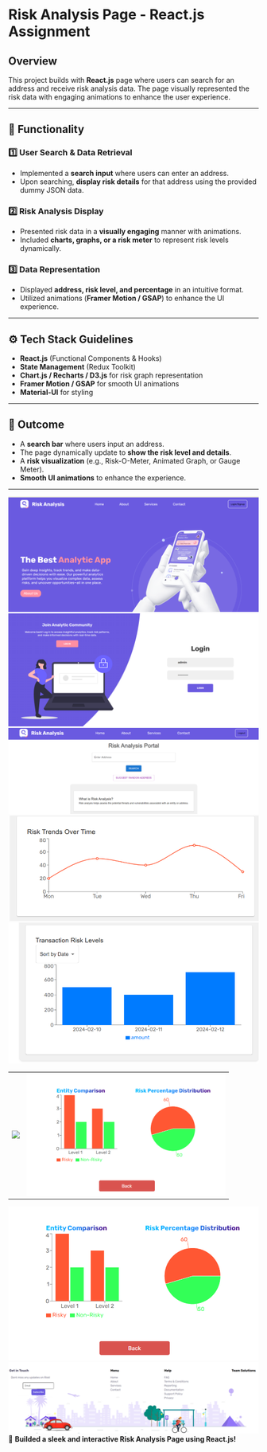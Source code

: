 # Risk Analysis Page - React.js Assignment

## Overview

This project builds with **React.js** page where users can search for an address and receive risk analysis data. The page visually represented the risk data with engaging animations to enhance the user experience.

---

## 📌 Functionality

### 1️⃣ User Search & Data Retrieval

- Implemented a **search input** where users can enter an address.
- Upon searching, **display risk details** for that address using the provided dummy JSON data.

### 2️⃣ Risk Analysis Display

- Presented risk data in a **visually engaging** manner with animations.
- Included **charts, graphs, or a risk meter** to represent risk levels dynamically.

### 3️⃣ Data Representation

- Displayed **address, risk level, and percentage** in an intuitive format.
- Utilized animations (**Framer Motion / GSAP**) to enhance the UI experience.

---

## ⚙️ Tech Stack Guidelines

- **React.js** (Functional Components & Hooks)
- **State Management** (Redux Toolkit)
- **Chart.js / Recharts / D3.js** for risk graph representation
- **Framer Motion / GSAP** for smooth UI animations
- **Material-UI** for styling

---

## 🎯 Outcome

- A **search bar** where users input an address.
- The page dynamically update to **show the risk level and details**.
- A **risk visualization** (e.g., Risk-O-Meter, Animated Graph, or Gauge Meter).
- **Smooth UI animations** to enhance the experience.

---


![Risk Analysis Page](src/assets/images/Landing.png)
![Risk Analysis Page](src/assets/images/Login.png)
![Risk Analysis Page](src/assets/images/Home1.png)
![Risk Analysis Page](src/assets/images/Home2.png)
![Risk Analysis Page](src/assets/images/Home3.png)

<table>
  <tr>
    <td><img src="src/assets/images/Das2.png" width="400"></td>
    <td><img src="src/assets/images/Dash1.png" width="400"></td>
  </tr>
</table>

![Risk Analysis Page](src/assets/images/Dash1.png)
![Risk Analysis Page](src/assets/images/Footer.png)
🚀 **Builded a sleek and interactive Risk Analysis Page using React.js!**

